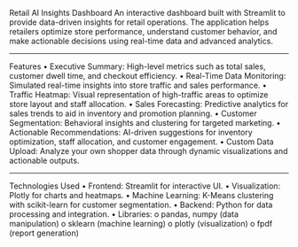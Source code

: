 Retail AI Insights Dashboard
An interactive dashboard built with Streamlit to provide data-driven insights for retail operations. The application helps retailers optimize store performance, understand customer behavior, and make actionable decisions using real-time data and advanced analytics.
________________________________________
Features
•	Executive Summary: High-level metrics such as total sales, customer dwell time, and checkout efficiency.
•	Real-Time Data Monitoring: Simulated real-time insights into store traffic and sales performance.
•	Traffic Heatmap: Visual representation of high-traffic areas to optimize store layout and staff allocation.
•	Sales Forecasting: Predictive analytics for sales trends to aid in inventory and promotion planning.
•	Customer Segmentation: Behavioral insights and clustering for targeted marketing.
•	Actionable Recommendations: AI-driven suggestions for inventory optimization, staff allocation, and customer engagement.
•	Custom Data Upload: Analyze your own shopper data through dynamic visualizations and actionable outputs.
________________________________________
Technologies Used
•	Frontend: Streamlit for interactive UI.
•	Visualization: Plotly for charts and heatmaps.
•	Machine Learning: K-Means clustering with scikit-learn for customer segmentation.
•	Backend: Python for data processing and integration.
•	Libraries:
o	pandas, numpy (data manipulation)
o	sklearn (machine learning)
o	plotly (visualization)
o	fpdf (report generation)

